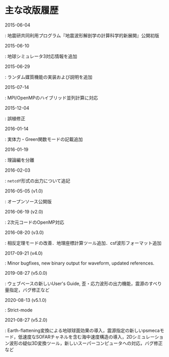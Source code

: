 # 主な改版履歴


2015-06-04

:   地震研共同利用プログラム『地震波形解剖学の計算科学的新展開』公開初版

2015-06-10

:   地球シミュレータ3対応情報を追加

2015-06-29

:   ランダム媒質機能の実装および説明を追加

2015-07-14

:   MPI/OpenMPのハイブリッド並列計算に対応

2015-12-04

:   誤植修正

2016-01-14

:   実体力・Green関数モードの記載追加

2016-01-19

:   理論編を分離

2016-02-03

:   `netcdf`形式の出力について追記

2016-05-05 (v1.0)

:   オープンソース公開版

2016-06-19 (v2.0)

:   2次元コードのOpenMP対応

2016-08-20 (v3.0)

:   相反定理モードの改善．地理座標計算ツール追加．csf波形フォーマット追加

2017-09-21 (v4.0)

:   Minor bugfixes, new binary output for waveform, updated references.

2019-08-27 (v5.0.0)

:   ウェブベースの新しいUser's Guide, 歪・応力波形の出力機能，震源のすべり量指定，バグ修正など

2020-08-13 (v5.1.0)

:   Strict-mode

2021-08-27 (v5.2.0)

:   Earth-flattening変換による地球球面効果の導入，震源指定の新しいpsmecaモード，低速度なSOFARチャネルを含む海中速度構造の導入，2Dシミュレーション波形の疑似3D変換ツール，新しいスーパーコンピュータへの対応，バグ修正など
